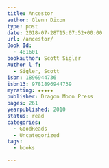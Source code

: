 ```yaml
---
title: Ancestor
author: Glenn Dixon
type: post
date: 2018-07-28T15:07:52+00:00
url: /ancestor/
Book Id:
  - 481601
bookauthor: Scott Sigler
Author l-f:
  - Sigler, Scott
isbn: 1896944736
isbn13: 9781896944739
myrating: ★★★★★
publisher: Dragon Moon Press
pages: 261
yearpublished: 2010
status: read
categories:
  - GoodReads
  - Uncategorized
tags:
  - books

---
```

